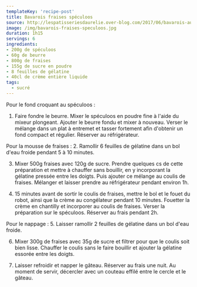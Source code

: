```yaml
---
templateKey: 'recipe-post'
title: Bavarois fraises spéculoos
source: http://lespatisseriesdaurelie.over-blog.com/2017/06/bavarois-aux-fraises-sur-croquant-speculoos.html
image: /img/bavarois-fraises-speculoos.jpg
duration: 1h15
servings: 6
ingredients:
- 200g de spéculoos
- 60g de beurre
- 800g de fraises
- 155g de sucre en poudre
- 8 feuilles de gélatine
- 40cl de crème entière liquide
tags:
  - sucré
---
```

Pour le fond croquant au spéculoos : 
1. Faire fondre le beurre. Mixer le spéculoos en poudre fine à l'aide du mixeur plongeant. Ajouter le beurre fondu et mixer à nouveau. Verser le mélange dans un plat à entremet et tasser fortement afin d'obtenir un fond compact et régulier. Réserver au réfrigérateur.

Pour la mousse de fraises : 
2. Ramollir 6 feuilles de gélatine dans un bol d'eau froide pendant 5 à 10 minutes. 

3. Mixer 500g fraises avec 120g de sucre. Prendre quelques cs de cette préparation et mettre à chauffer sans bouillir, en y incorporant la gélatine pressée entre les doigts. Puis ajouter ce mélange au coulis de fraises. Mélanger et laisser prendre au réfrigérateur pendant environ 1h.

4. 15 minutes avant de sortir le coulis de fraises, mettre le bol et le fouet du robot, ainsi que la crème au congélateur pendant 10 minutes. Fouetter la crème en chantilly et incorporer au coulis de fraises. Verser la préparation sur le spéculoos. Réserver au frais pendant 2h.

Pour le nappage : 
5. Laisser ramollir 2 feuilles de gélatine dans un bol d'eau froide.

6. Mixer 300g de fraises avec 35g de sucre et filtrer pour que le coulis soit bien lisse. Chauffer le coulis sans le faire bouillir et ajouter la gélatine essorée entre les doigts.

7. Laisser refroidir et napper le gâteau. Réserver au frais une nuit. Au moment de servir, décercler avec un couteau effilé entre le cercle et le gâteau.

